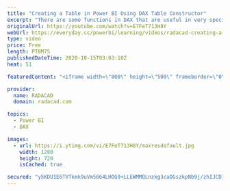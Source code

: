 ```yaml
---
title: "Creating a Table in Power BI Using DAX Table Constructor"
excerpt: "There are some functions in DAX that are useful in very specific scenarios. For example, sometimes, you might want to create a table entirely in DAX. If you want to do that, what are your ways and how it is possible? This might be helpful especially in the first days of learning about DAX. Let's see"
originalUrl: https://youtube.com/watch?v=E7FeT713H8Y
webUrl: https://everyday.cc/powerbi/learning/videos/radacad-creating-a-table-in-power-bi-using-dax-table-constructor/
type: video
price: Free
length: PT8M7S
publishedDateTime: 2020-10-15T03:03:10Z
heat: 51

featuredContent: "<iframe width=\"800\" height=\"500\" frameborder=\"0\" src=\"https://www.youtube.com/embed/E7FeT713H8Y\" allow=\"accelerometer; autoplay; encrypted-media; gyroscope; picture-in-picture\" allowfullscreen></iframe>"

provider:
  name: RADACAD
  domain: radacad.com

topics:
  - Power BI
  - DAX

images:
  - url: https://i.ytimg.com/vi/E7FeT713H8Y/maxresdefault.jpg
    width: 1280
    height: 720
    isCached: true

secured: "y5KDU1E6TVTkmk9uVm5664LHOG9+LLEWMMQLnzkg3caDGszkpNb9j/zhIJCD7bCxfPbFLWx1s6AVp8s2qzIfiunR801k3XqwTfUfR2NvK58gm0+BttSIfrZwgelkjjS4Ud0Ew9Q2ceVTnGI3akyONwyaw5RML2jSYAuVOEURFEbfb5H/iwc9QBhxrF4tLQOhrHiJFRd48VdbbDCu++eUgJ2CtdbKIdkz75x1UA2lNnOz6G0zBUjlMfXPdwtzFWt+pj8sQOX1LwHlQF48PqeheyzJ9ebL/mKyaLs6i+6CUl+vEownIlWjEHwYkoH4Ybmy4uRs9SZSiatOI3uQRbzT+OdZo7ldJuKdteXXgylyhiKNZOaBFjrPDbeOEnG6xMGMiznW5mAb+e0gegI2vUqj54Ue9M+HATM9OkzZ7876mvc=;KX/2klFAzpih40cUGEU1UA=="
---
```


